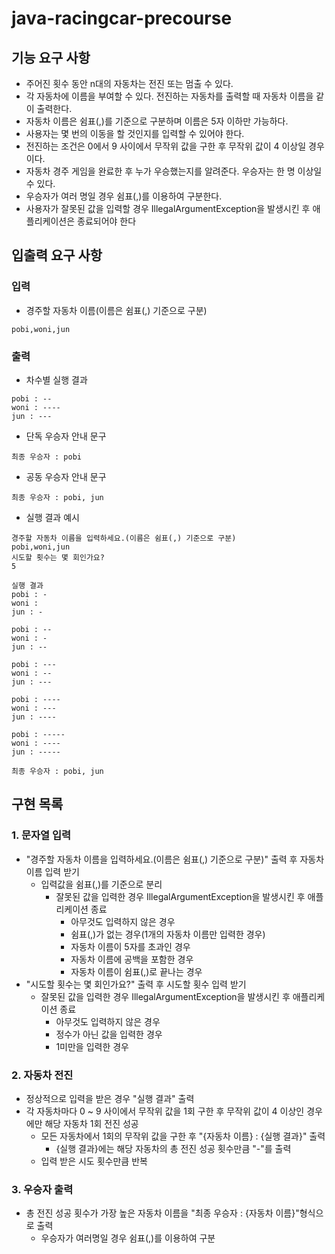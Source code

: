 # java-racingcar-precourse

## 기능 요구 사항
- 주어진 횟수 동안 n대의 자동차는 전진 또는 멈출 수 있다.
- 각 자동차에 이름을 부여할 수 있다. 전진하는 자동차를 출력할 때 자동차 이름을 같이 출력한다.
- 자동차 이름은 쉼표(,)를 기준으로 구분하며 이름은 5자 이하만 가능하다.
- 사용자는 몇 번의 이동을 할 것인지를 입력할 수 있어야 한다.
- 전진하는 조건은 0에서 9 사이에서 무작위 값을 구한 후 무작위 값이 4 이상일 경우이다.
- 자동차 경주 게임을 완료한 후 누가 우승했는지를 알려준다. 우승자는 한 명 이상일 수 있다.
- 우승자가 여러 명일 경우 쉼표(,)를 이용하여 구분한다.
- 사용자가 잘못된 값을 입력할 경우 IllegalArgumentException을 발생시킨 후 애플리케이션은 종료되어야 한다


## 입출력 요구 사항
### 입력
- 경주할 자동차 이름(이름은 쉼표(,) 기준으로 구분)
```
pobi,woni,jun
```

### 출력
- 차수별 실행 결과
```
pobi : --
woni : ----
jun : ---
```
- 단독 우승자 안내 문구
```
최종 우승자 : pobi
```
- 공동 우승자 안내 문구
```
최종 우승자 : pobi, jun
```
- 실행 결과 예시
```
경주할 자동차 이름을 입력하세요.(이름은 쉼표(,) 기준으로 구분)
pobi,woni,jun
시도할 횟수는 몇 회인가요?
5

실행 결과
pobi : -
woni :
jun : -

pobi : --
woni : -
jun : --

pobi : ---
woni : --
jun : ---

pobi : ----
woni : ---
jun : ----

pobi : -----
woni : ----
jun : -----

최종 우승자 : pobi, jun
```

## 구현 목록
### 1. 문자열 입력
- "경주할 자동차 이름을 입력하세요.(이름은 쉼표(,) 기준으로 구분)" 출력 후 자동차 이름 입력 받기
    - 입력값을 쉼표(,)를 기준으로 분리
        - 잘못된 값을 입력한 경우 IllegalArgumentException을 발생시킨 후 애플리케이션 종료
            - 아무것도 입력하지 않은 경우
            - 쉼표(,)가 없는 경우(1개의 자동차 이름만 입력한 경우)
            - 자동차 이름이 5자를 초과인 경우
            - 자동차 이름에 공백을 포함한 경우
            - 자동차 이름이 쉼표(,)로 끝나는 경우
- "시도할 횟수는 몇 회인가요?" 출력 후 시도할 횟수 입력 받기
    - 잘못된 값을 입력한 경우 IllegalArgumentException을 발생시킨 후 애플리케이션 종료
        - 아무것도 입력하지 않은 경우
        - 정수가 아닌 값을 입력한 경우
        - 1미만을 입력한 경우

### 2. 자동차 전진
- 정상적으로 입력을 받은 경우 "실행 결과" 출력
- 각 자동차마다 0 ~ 9 사이에서 무작위 값을 1회 구한 후 무작위 값이 4 이상인 경우에만 해당 자동차 1회 전진 성공
    - 모든 자동차에서 1회의 무작위 값을 구한 후 "{자동차 이름} : {실행 결과}" 출력
        - {실행 결과}에는 해당 자동차의 총 전진 성공 횟수만큼 "-"를 출력
    - 입력 받은 시도 횟수만큼 반복

### 3. 우승자 출력
- 총 전진 성공 횟수가 가장 높은 자동차 이름을 "최종 우승자 : {자동차 이름}"형식으로 출력
    - 우승자가 여러명일 경우 쉼표(,)를 이용하여 구분